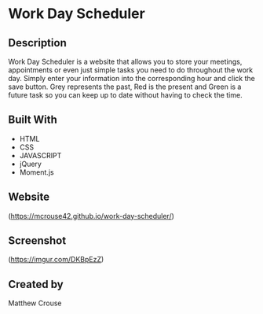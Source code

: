 # Work Day Scheduler 

## Description 

Work Day Scheduler is a website that allows you to store your meetings, appointments or even just simple tasks you need to do throughout the work day. Simply enter your information into the corresponding hour and click the save button. Grey represents the past, Red is the present and Green is a future task so you can keep up to date without having to check the time. 

## Built With
* HTML
* CSS
* JAVASCRIPT
* jQuery
* Moment.js

## Website 

(https://mcrouse42.github.io/work-day-scheduler/)

## Screenshot 
(https://imgur.com/DKBpEzZ)

## Created by
Matthew Crouse

